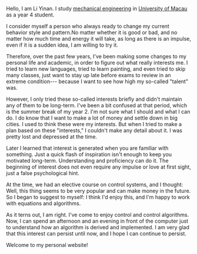 Hello, I am Li Yinan. I study [mechanical engineering](https://www.fst.um.edu.mo/eme/) in [University of Macau](https://www.um.edu.mo/) as a year 4 student.

I consider myself a person who always ready to change my current behavior style and pattern.No matter whether it is good or bad, and no matter how much time and energy it will take, as long as there is an impulse, even if it is a sudden idea, I am willing to try it.

Therefore, over the past few years, I've been making some changes to my personal life and academic, in order to figure out what really interests me. I tried to learn new languages, tried to learn painting, and even tried to skip many classes, just want to stay up late before exams to review in an extreme condition--- because I want to see how high my so-called "talent" was.

However, I only tried these so-called interests briefly and didn't maintain any of them to be long-term. I've been a bit confused at that period, which is the summer break of my year 2. I'm not sure what I should and what I can do. I do know that I want to make a lot of money and settle down in big cities. I used to think these were my interests. But when I tried to make a plan based on these "interests," I couldn't make any detail about it. I was pretty lost and depressed at the time.

Later I learned that interest is generated when you are familiar with something. Just a quick flash of inspiration isn't enough to keep you motivated long-term. Understanding and proficiency can do it. The beginning of interest does not even require any impulse or love at first sight, just a false psychological hint.

At the time, we had an elective course on control systems, and I thought: Well, this thing seems to be very popular and can make money in the future. So I began to suggest to myself:  I think I'd enjoy this, and I'm happy to work with equations and algorithms.

As it terns out, I am right. I've come to enjoy control and control algorithms. Now, I can spend an afternoon and an evening in front of the computer just to understand how an algorithm is derived and implemented. I am very glad that this interest can persist until now, and I hope I can continue to persist.

Welcome to my personal website!

